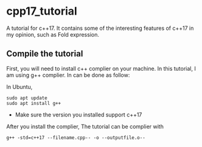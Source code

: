 # cpp17_tutorial

A tutorial for c++17. It contains some of the interesting features of c++17 in my opinion, such as Fold expression.
## Compile the tutorial

First, you will need to install c++ complier on your machine. In this tutorial, I am using g++ complier. In can be done as follow:

In Ubuntu,
```
sudo apt update
sudo apt install g++
```
* Make sure the version you installed support c++17

After you install the complier, The tutorial can be complier with

```
g++ -std=c++17 --filename.cpp-- -o --outputfile.o--
```
